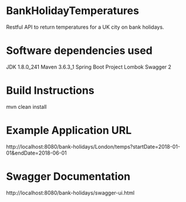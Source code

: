 # BankHolidayTemperatures
Restful API to return temperatures for a UK city on bank holidays.

# Software dependencies used
JDK 1.8.0_241
Maven 3.6.3_1
Spring Boot
Project Lombok
Swagger 2

# Build Instructions
mvn clean install

# Example Application URL
http://localhost:8080/bank-holidays/London/temps?startDate=2018-01-01&endDate=2018-06-01
        
# Swagger Documentation
http://localhost:8080/bank-holidays/swagger-ui.html
